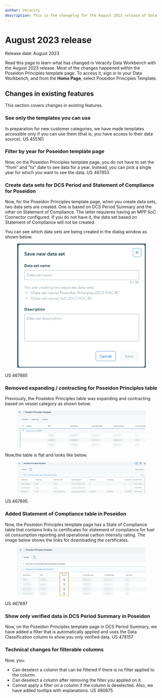 ```yaml
---
author: Veracity
description: This is the changelog for the August 2023 release of Data Workbench.
---
```


# August 2023 release

Release date: August 2023

Read this page to learn what has changed in Veracity Data Workbench with the August 2023 release. Most of the changes happened within the Poseidon Principles template page. To access it, sign in to your Data Workbench, and from the **Home Page**, select Poseidon Principles Template. 

## Changes in existing features
This section covers changes in existing features.

### See only the templates you can use
In preparation for new customer categories, we have made templates accessible only if you can use them (that is, you have access to their data source).
US 455161

### Filter by year for Poseidon template page
Now, on the Poseidon Principles template page, you do not have to set the "from" and "to" date to see data for a year. Instead, you can pick a single year for which you want to see the data.
US 467853

### Create data sets for DCS Period and Statement of Compliance for Poseidon
Now, for the Poseidon Principles template page, when you create data sets, two data sets are created. One is based on DCS Period Summary and the other on Statement of Compliance. The latter requieres having an MPP SoC Connector configured. If you do not have it, the data set based on Statement of Compliance will not be created. 

You can see which data sets are being created in the dialog window as shown below.

<figure>
	<img src="assets/savetwodatasets.png"/>
</figure>

US 467885

### Removed expanding / contracting for Poseidon Principles table
Previously, the Poseidon Principles table was expanding and contracting based on vessel category as shown below.
<figure>
	<img src="assets/previoustable.png"/>
</figure>

Now,the table is flat and looks like below.
<figure>
	<img src="assets/currenttable.png"/>
</figure>

US 467895

### Added Statement of Compliance table in Poseidon
Now, the Poseidon Principles template page has a State of Compliance table that contains links to certificates for statement of compliance for fuel oil consumption reporting and operational carbon intensity rating. The image below shows the links for downloading the certificates.
<figure>
	<img src="assets/linkstatementofcompliance.png"/>
</figure>

US 467897

### Show only verified data in DCS Period Summary in Poseidon
Now, on the Poseidon Principles template page in DCS Period Summary, we have added a filter that is automatically applied and uses the Data Classification column to show you only verified data.
US 478157

### Technical changes for filterable columns
Now, you:
* Can deselect a column that can be filtered if there is no filter applied to the column.
* Can deselect a column after removing the filter you applied on it.
* Cannot apply a filter on a column if the column is deselected.
Also, we have added tooltips with explanations.
US 480875